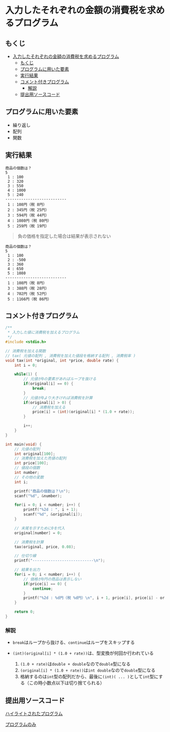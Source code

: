 # 入力したそれぞれの金額の消費税を求めるプログラム

## もくじ

<!-- TOC -->

- [入力したそれぞれの金額の消費税を求めるプログラム](#入力したそれぞれの金額の消費税を求めるプログラム)
    - [もくじ](#もくじ)
    - [プログラムに用いた要素](#プログラムに用いた要素)
    - [実行結果](#実行結果)
    - [コメント付きプログラム](#コメント付きプログラム)
        - [解説](#解説)
    - [提出用ソースコード](#提出用ソースコード)

<!-- /TOC -->

## プログラムに用いた要素

* 繰り返し
* 配列
* 関数

## 実行結果

```
商品の個数は？
5
 1 : 100
 2 : 320
 3 : 550
 4 : 1000
 5 : 240
---------------------------
 1 : 108円（税 8円）
 2 : 345円（税 25円）
 3 : 594円（税 44円）
 4 : 1080円（税 80円）
 5 : 259円（税 19円）
```

> 負の価格を指定した場合は結果が表示されない

```
商品の個数は？
5
 1 : 100
 2 : -500
 3 : 360
 4 : 650
 5 : 1080
---------------------------
 1 : 108円（税 8円）
 3 : 388円（税 28円）
 4 : 702円（税 52円）
 5 : 1166円（税 86円）
```

## コメント付きプログラム

```c
/**
 * 入力した値に消費税を加えるプログラム
 */
#include <stdio.h>

// 消費税を加える関数
// tax( 元値の配列 , 消費税を加えた値段を格納する配列 , 消費税率 )
void tax(int *original, int *price, double rate) {
    int i = 0;

    while(1) {
        // 元値が0の要素があればループを抜ける
        if(original[i] == 0) {
            break;
        }
        // 元値が0より大きければ消費税を計算
        if(original[i] > 0) {
            // 消費税を加える
            price[i] = (int)(original[i] * (1.0 + rate));
        }

        i++;
    }
}

int main(void) {
    // 元値の配列
    int original[100];
    // 消費税を加えた売値の配列
    int price[100];
    // 値段の個数
    int number;
    // その他の変数
    int i;

    printf("商品の個数は？\n");
    scanf("%d", &number);

    for(i = 0; i < number; i++) {
        printf("%2d : ", i + 1);
        scanf("%d", &original[i]);
    }

    // 末尾を示すために0を代入
    original[number] = 0;

    // 消費税を計算
    tax(original, price, 0.08);

    // 仕切り線
    printf("---------------------------\n");

    // 結果を出力
    for(i = 0; i < number; i++) {
        // 価格が0円の商品は表示しない
        if(price[i] == 0) {
            continue;
        }
        printf("%2d : %d円（税 %d円）\n", i + 1, price[i], price[i] - original[i]);
    }

    return 0;
}
```

### 解説

* `break`はループから抜ける、`continue`はループをスキップする

* `(int)(original[i] * (1.0 + rate))`は、型変換が何回か行われている
    1. `(1.0 + rate)`は`double + double`なので`double`型になる
    2. `(original[i] * (1.0 + rate))`は`int double`なので`double`型になる
    3. 格納するのは`int`型の配列だから、最後に`(int)( ... )`として`int`型にする（この時小数点以下は切り捨てられる）

## 提出用ソースコード

[ハイライトされたプログラム](./program.c)

[プログラムのみ](https://raw.githubusercontent.com/simochee/c-unit-recognition/master/fujinaga/program.c)
